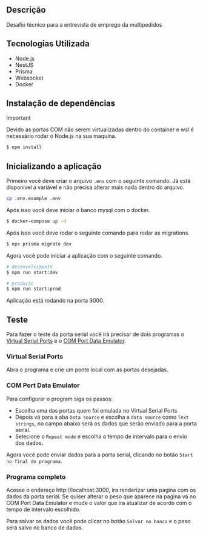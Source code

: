 ## Descrição

Desafio técnico para a entrevista de emprego da multipedidos

## Tecnologias Utilizada
- Node.js
- NestJS
- Prisma
- Websocket
- Docker

## Instalação de dependências

> [!IMPORTANT]
> Devido as portas COM não serem virtualizadas dentro do container e wsl é necessário rodar o Node.js na sua maquina.

```bash
$ npm install
```

## Inicializando a aplicação

Primeiro você deve criar o arquivo `.env` com o seguinte comando. Já está disponível a variável e não precisa alterar mais nada dentro do arquivo.
```bash
cp .env.example .env
```

Após isso você deve iniciar o banco mysql com o docker.
```bash
$ docker-compose up -d
```

Após isso você deve rodar o seguinte comando para rodar as migrations.
```bash
$ npx prisma migrate dev
```

Agora você pode iniciar a aplicação com o seguinte comando.

```bash
# desenvolvimento
$ npm run start:dev

# produção
$ npm run start:prod
```

Aplicação está rodando na porta 3000.

## Teste

Para fazer o teste da porta serial você irá precisar de dois programas o [Virtual Serial Ports](https://freevirtualserialports.com) e o [COM Port Data Emulator](https://www.aggsoft.com/com-port-emulator/download.htm).

### Virtual Serial Ports

Abra o programa e crie um ponte local com as portas desejadas.

### COM Port Data Emulator

Para configurar o program siga os passos:
- Escolha uma das portas quem foi emulada no Virtual Serial Ports
- Depois vá para a aba `Data source` e escolha a `data source` como `Text strings`, no campo abaixo será os dados que serão enviado para a porta serial.
- Selecione o `Repeat mode` e escolha o tempo de intervalo para o envio dos dados.

Agora você pode enviar dados para a porta serial, clicando no botão `Start no final do programa`.

### Programa completo

Acesse o endereço http://localhost:3000, ira renderizar uma pagina com os dados da porta serial. Se quiser alterar o peso que aparece na pagina vá no COM Port Data Emulator e mude o valor que ira atualizar de acordo com o tempo de intervalo escolhido.

Para salvar os dados você pode clicar no botão `Salvar no banco` e o peso será salvo no banco de dados.


